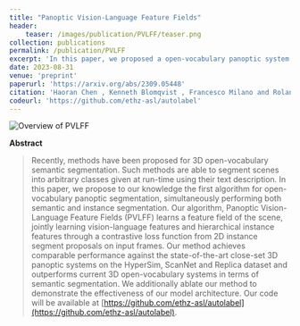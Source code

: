 ```yaml
---
title: "Panoptic Vision-Language Feature Fields"
header:
    teaser: /images/publication/PVLFF/teaser.png
collection: publications
permalink: /publication/PVLFF
excerpt: 'In this paper, we proposed a open-vocabulary panoptic system based on neural fields for scene understanding. Our method implicitly reconstructs the scene geometry from 2D images and simultaneously gains panoptic informaiton from 2D proposals computed by off-the-shelf 2D networks.'
date: 2023-08-31
venue: 'preprint'
paperurl: 'https://arxiv.org/abs/2309.05448'
citation: 'Haoran Chen , Kenneth Blomqvist , Francesco Milano and Roland Siegwart. &quot;Panoptic Vision-Language Feature Fields.&quot; <i>preprint</i>. 2023'
codeurl: 'https://github.com/ethz-asl/autolabel'
---
```


![Overview of PVLFF](https://haoranchen1104.github.io/images/publication/PVLFF/teaser.png)

**Abstract**
> Recently, methods have been proposed for 3D open-vocabulary semantic segmentation. Such methods are able to segment scenes into arbitrary classes given at run-time using their text description. In this paper, we propose to our knowledge the first algorithm for open-vocabulary panoptic segmentation, simultaneously performing both semantic and instance segmentation. Our algorithm, Panoptic Vision-Language Feature Fields (PVLFF) learns a feature field of the scene, jointly learning vision-language features and hierarchical instance features through a contrastive loss function from 2D instance segment proposals on input frames. Our method achieves comparable performance against the state-of-the-art close-set 3D panoptic systems on the HyperSim, ScanNet and Replica dataset and outperforms current 3D open-vocabulary systems in terms of semantic segmentation. We additionally ablate our method to demonstrate the effectiveness of our model architecture. Our code will be available at [https://github.com/ethz-asl/autolabel](https://github.com/ethz-asl/autolabel).

